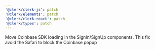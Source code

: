 ```yaml
---
'@clerk/clerk-js': patch
'@clerk/elements': patch
'@clerk/clerk-react': patch
'@clerk/types': patch
---
```


Move Coinbase SDK loading in the SignIn/SignUp components. This fix avoid the Safari to block the Coinbase popup
